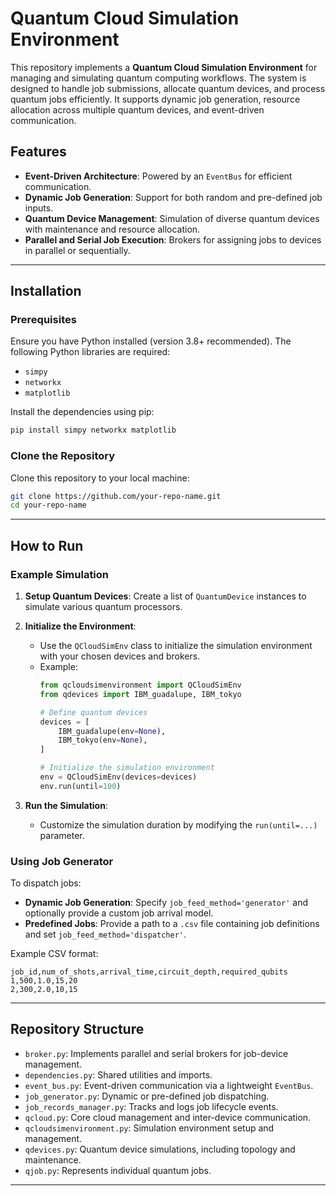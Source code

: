 # Quantum Cloud Simulation Environment

This repository implements a **Quantum Cloud Simulation Environment** for managing and simulating quantum computing workflows. The system is designed to handle job submissions, allocate quantum devices, and process quantum jobs efficiently. It supports dynamic job generation, resource allocation across multiple quantum devices, and event-driven communication.

## Features

- **Event-Driven Architecture**: Powered by an `EventBus` for efficient communication.
- **Dynamic Job Generation**: Support for both random and pre-defined job inputs.
- **Quantum Device Management**: Simulation of diverse quantum devices with maintenance and resource allocation.
- **Parallel and Serial Job Execution**: Brokers for assigning jobs to devices in parallel or sequentially.

---

## Installation

### Prerequisites

Ensure you have Python installed (version 3.8+ recommended). The following Python libraries are required:
- `simpy`
- `networkx`
- `matplotlib`

Install the dependencies using pip:
```bash
pip install simpy networkx matplotlib
```

### Clone the Repository

Clone this repository to your local machine:
```bash
git clone https://github.com/your-repo-name.git
cd your-repo-name
```

---

## How to Run

### Example Simulation

1. **Setup Quantum Devices**: Create a list of `QuantumDevice` instances to simulate various quantum processors.

2. **Initialize the Environment**:
   - Use the `QCloudSimEnv` class to initialize the simulation environment with your chosen devices and brokers.
   - Example:
     ```python
     from qcloudsimenvironment import QCloudSimEnv
     from qdevices import IBM_guadalupe, IBM_tokyo

     # Define quantum devices
     devices = [
         IBM_guadalupe(env=None),
         IBM_tokyo(env=None),
     ]

     # Initialize the simulation environment
     env = QCloudSimEnv(devices=devices)
     env.run(until=100)
     ```

3. **Run the Simulation**:
   - Customize the simulation duration by modifying the `run(until=...)` parameter.

### Using Job Generator
To dispatch jobs:
- **Dynamic Job Generation**:
  Specify `job_feed_method='generator'` and optionally provide a custom job arrival model.
- **Predefined Jobs**:
  Provide a path to a `.csv` file containing job definitions and set `job_feed_method='dispatcher'`.

Example CSV format:
```csv
job_id,num_of_shots,arrival_time,circuit_depth,required_qubits
1,500,1.0,15,20
2,300,2.0,10,15
```

---

## Repository Structure

- `broker.py`: Implements parallel and serial brokers for job-device management.
- `dependencies.py`: Shared utilities and imports.
- `event_bus.py`: Event-driven communication via a lightweight `EventBus`.
- `job_generator.py`: Dynamic or pre-defined job dispatching.
- `job_records_manager.py`: Tracks and logs job lifecycle events.
- `qcloud.py`: Core cloud management and inter-device communication.
- `qcloudsimenvironment.py`: Simulation environment setup and management.
- `qdevices.py`: Quantum device simulations, including topology and maintenance.
- `qjob.py`: Represents individual quantum jobs.

---